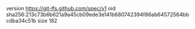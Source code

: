 version https://git-lfs.github.com/spec/v1
oid sha256:213c73b6b621a9a45cb09ede3e141b680742394f86ab64572564bbcdba34c51b
size 182

